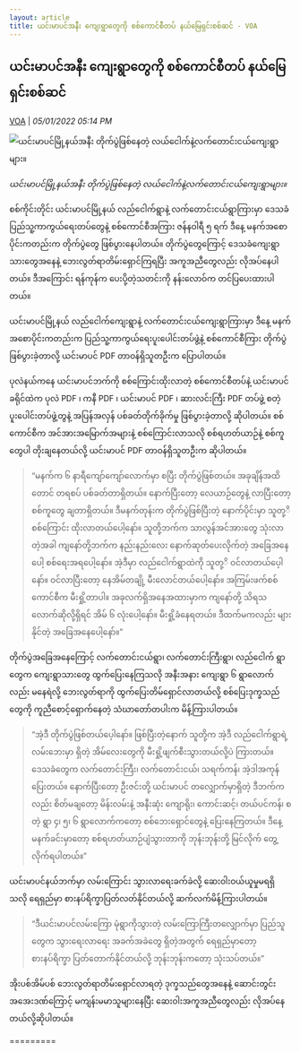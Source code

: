 ```yaml
---
layout: article
title: ယင်းမာပင်အနီး ကျေးရွာတွေကို စစ်ကောင်စီတပ် နယ်မြေရှင်းစစ်ဆင် - VOA
---
```


## ယင်းမာပင်အနီး ကျေးရွာတွေကို စစ်ကောင်စီတပ် နယ်မြေရှင်းစစ်ဆင်

[VOA](https://burmese.voanews.com/a/yinmarbin-sagaing-pdf-military-coup-operation-voa-burmese/6383458.html) | _05/01/2022 05:14 PM_
        
![ယင်းမာပင်မြို့နယ်အနီး တိုက်ပွဲဖြစ်နေတဲ့ လယ်ငေါက်နဲ့လက်တောင်းငယ်ကျေးရွာများ။](https://gdb.voanews.com/6E4339C9-B1D5-41D6-847D-5A40A5A04A39_cx0_cy5_cw0_w1080_h608_s.jpg)

_ယင်းမာပင်မြို့နယ်အနီး တိုက်ပွဲဖြစ်နေတဲ့ လယ်ငေါက်နဲ့လက်တောင်းငယ်ကျေးရွာများ။_

စစ်ကိုင်းတိုင်း ယင်းမာပင်မြို့နယ် လည်ငေါက်ရွာနဲ့ လက်တောင်းငယ်ရွာကြားမှာ ဒေသခံ ပြည်သူ့ကာကွယ်ရေးတပ်တွေနဲ့ စစ်ကောင်စီအကြား ဇန်နဝါရီ ၅ ရက် ဒီနေ့ မနက်အစောပိုင်းကတည်းက တိုက်ပွဲတွေ ဖြစ်ပွားနေပါတယ်။ တိုက်ပွဲတွေကြောင့် ဒေသခံကျေးရွာသားတွေအနေနဲ့ ဘေးလွတ်ရာတိမ်းရှောင်ကြရပြီး အကူအညီတွေလည်း လိုအပ်နေပါတယ်။ ဒီအကြောင်း ရန်ကုန်က ပေးပို့တဲ့သတင်းကို နန်းလောဝ်က တင်ပြပေးထားပါတယ်။

ယင်းမာပင်မြို့နယ် လည်ငေါက်ကျေးရွာနဲ့ လက်တောင်းငယ်ကျေးရွာကြားမှာ ဒီနေ့ မနက်အစောပိုင်းကတည်းက ပြည်သူ့ကာကွယ်ရေးပူးပေါင်းတပ်ဖွဲ့နဲ့ စစ်ကောင်စီကြား တိုက်ပွဲဖြစ်ပွားခဲ့တာလို့ ယင်းမာပင် PDF တာဝန်ရှိသူတဦးက ပြောပါတယ်။

ပုလဲနယ်ကနေ ယင်းမာပင်ဘက်ကို စစ်ကြောင်းထိုးလာတဲ့ စစ်ကောင်စီတပ်နဲ့ ယင်းမာပင်ခရိုင်ထဲက ပုလဲ PDF ၊ ကနီ PDF ၊ ယင်းမာပင် PDF ၊ ဆားလင်းကြီး PDF တပ်ဖွဲ့ စတဲ့ ပူးပေါင်းတပ်ဖွဲ့တွနဲ့ အပြန်အလှန် ပစ်ခတ်တိုက်ခိုက်မှု ဖြစ်ပွားခဲ့တာလို့ ဆိုပါတယ်။ စစ်ကောင်စီက အင်အားအမြောက်အများနဲ့ စစ်ကြောင်းလာသလို စစ်ရဟတ်ယာဉ်နဲ့ စစ်ကူတွေပါ တိုးချနေတယ်လို့ ယင်းမာပင် PDF တာဝန်ရှိသူတဦးက ဆိုပါတယ်။

> “မနက်က ၆ နာရီကျော်ကျော်လောက်မှာ စပြီး တိုက်ပွဲဖြစ်တယ်။ အခုချိန်အထိတောင် တရစပ် ပစ်ခတ်တာရှိတယ်။ နောက်ပြီးတော့ လေယာဉ်တွေနဲ့ လာပြီးတော့ စစ်ကူတွေ ချတာရှိတယ်။ ဒီမနက်တုန်းက တိုက်ပွဲဖြစ်ပြီးတဲ့ နောက်ပိုင်းမှာ သူတု့ိ စစ်ကြောင်း ထိုးလာတယ်ပေါ့နော်။ သူတို့ဘက်က သာလွန်အင်အားတွေ သုံးလာတဲ့အခါ ကျနော်တို့ဘက်က နည်းနည်းလေး နောက်ဆုတ်ပေးလိုက်တဲ့ အခြေအနေပေါ့ စစ်ရေးအရပေါ့နော်။ အဲ့ဒီမှာ လည်ငေါက်ရွာထဲကို သူတု့ိ ဝင်လာတယ်ပေ့ါနော်။ ဝင်လာပြီးတော့ နေအိမ်တချို့ မီးလောင်တယ်ပေါ့နော်။ အကြမ်းဖက်စစ်ကောင်စီက မီးရှို့တာပါ။ အခုလက်ရှိအနေအထားမှာက ကျနော်တို့ သိရသလောက်ဆိုလို့ရှိရင် အိမ် ၆ လုံးပေါ့နော်။ မီးရှို့ခံနေရတယ်။ ဒီထက်မကလည်း များနိုင်တဲ့ အခြေအနေပေါ့နော်။”

တိုက်ပွဲအခြေအနေကြောင့် လက်တောင်းငယ်ရွာ၊ လက်တောင်းကြီးရွာ၊ လည်ငေါက် ရွာတွေက ကျေးရွာသားတွေ ထွက်ပြေးနေကြသလို အနီးအနား ကျေးရွာ ၆ ရွာလောက်လည်း မနေရဲလို့ ဘေးလွတ်ရာကို ထွက်ပြေးတိမ်ရှောင်လာတယ်လို့ စစ်ပြေးဒုက္ခသည်တွေကို ကူညီစောင့်ရှောက်နေတဲ့ သံဃာတော်တပါးက မိန့်ကြားပါတယ်။

> “အဲ့ဒီ တိုက်ပွဲဖြစ်တယ်ပေ့ါနော်။ ဖြစ်ပြီးတဲ့နောက် သူတို့က အဲ့ဒီ လည်ငေါက်ရွာရဲ့ လမ်းဘေးမှာ ရှိတဲ့ အိမ်လေးတွေကို မီးရှို့ဖျက်စီးသွားတယ်လို့ပဲ ကြားတယ်။ ဒေသခံတွေက လက်တောင်းကြီး၊ လက်တောင်းငယ်၊ သရက်ကန်၊ အဲ့ဒါအကုန်ပြေးတယ်။ နောက်ပြီးတော့ ဦးဇင်းတို့ ယင်းမာပင် တလျှောက်မှာရှိတဲ့ ဒီဘက်ကလည်း စိတ်မချတော့ မိန်းလမ်းနဲ့ အနီးဆုံး ကျောရိုး၊ ကောင်းဆင့်၊ တယ်ပင်ကန်၊ စတဲ့ ရွာ ၄၊ ၅၊ ၆ ရွာလောက်ကတော့ စစ်ဘေးရှောင်တွေနဲ့ ပြေးနေကြတယ်။ ဒီနေ့ မနက်ခင်းမှာတော့ စစ်ရဟတ်ယာဉ်ပျံသွားတာကို ဘုန်းဘုန်းတို့ မြင်လိုက် တွေ့ လိုက်ရပါတယ်။”

ယင်းမာပင်နယ်ဘက်မှာ လမ်းကြောင်း သွားလာရေးခက်ခဲလို့ ဆေးဝါးဝယ်ယူမှုမရရှိသလို ရေရှည်မှာ စားနပ်ရိက္ခာပြတ်လတ်နိုင်တယ်လို့ ဆက်လက်မိန့်ကြားပါတယ်။

> “ဒီယင်းမာပင်လမ်းကြော မုံရွာကိုသွားတဲ့ လမ်းကြောကြီးတလျှောက်မှာ ပြည်သူတွေက သွားရေးလာရေး အခက်အခဲတွေ ရှိတဲ့အတွက် ရေရှည်မှာတော့ စားနပ်ရိက္ခာ ပြတ်တောက်နိုင်တယ်လို့ ဘုန်းဘုန်းကတော့ သုံးသပ်တယ်။”

အိုးပစ်အိမ်ပစ် ဘေးလွတ်ရာတိမ်းရှောင်လာရတဲ့ ဒုက္ခသည်တွေအနေနဲ့ ဆောင်းတွင်း အအေးဒဏ်ကြောင့် မကျန်းမမာသူများနေပြီး ဆေးဝါးအကူအညီတွေလည်း လိုအပ်နေတယ်လို့ဆိုပါတယ်။

=========